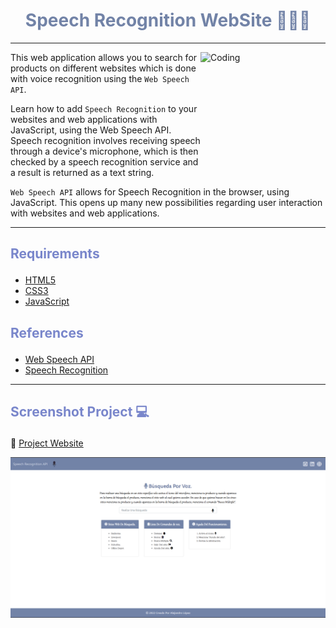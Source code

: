 # <h1 align="center" style="color: #7283a7;"> Speech Recognition WebSite 👨🏻‍💻 </h1> <hr>  

<img align="right" alt="Coding" width="200" height="200" src="https://miro.medium.com/max/640/1*cU0zTmKj2sgMO0HQ05JwSg.png">

This web application allows you to search for products on different websites which is done with voice recognition using the `Web Speech API`.

Learn how to add `Speech Recognition` to your websites and web applications with JavaScript, using the Web Speech API. Speech recognition involves receiving speech through a device's microphone, which is then checked by a speech recognition service and a result is returned as a text string.

`Web Speech API` allows for Speech Recognition in the browser, using JavaScript. This opens up many new possibilities regarding user interaction with websites and web applications.<hr>  


## <p align="left" style="color: #7986cb;"> Requirements </p>

- [HTML5](https://developer.mozilla.org/es/docs/Web/HTML) 
- [CSS3](https://developer.mozilla.org/es/docs/Web/CSS)
- [JavaScript](https://developer.mozilla.org/es/docs/Web/JavaScript)


## <p align="left" style="color: #7986cb;"> References </p>

- [Web Speech API](https://developer.mozilla.org/en-US/docs/Web/API/Web_Speech_API)
- [Speech Recognition](https://developer.mozilla.org/en-US/docs/Web/API/SpeechRecognition) 

<hr>  

## <p align="left" style="color: #7986cb;"> Screenshot Project 💻 </p>

🔶 [Project Website](https://alejandro-lopez.futuretecware.com/Speech-Recognition-WebSite/index.html)

![Screenshot](assets/img/Screenshot.png)
